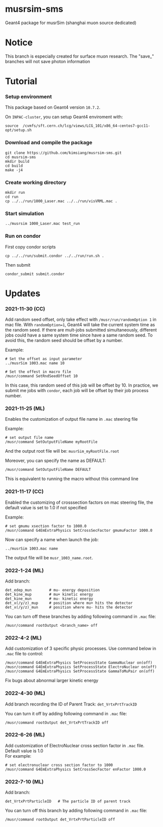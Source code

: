 
# musrsim-sms
Geant4 package for musrSim (shanghai muon source dedicated)

# Notice
This branch is especially created for surface muon research.
The "save_" branches will not save photon information


# Tutorial

### Setup environment
This package based on Geant4 version `10.7.2`.

On `INPAC-cluster`, you can setup Geant4 enviroment with:

```
source  /cvmfs/sft.cern.ch/lcg/views/LCG_101/x86_64-centos7-gcc11-opt/setup.sh
```
### Download and compile the package

```
git clone https://github.com/kimsiang/musrsim-sms.git
cd musrsim-sms
mkdir build
cd build
make -j4
```
### Create working directory

```
mkdir run
cd run
cp ../../run/1000_Laser.mac ../../run/visVRML.mac .
```
### Start simulation

```
../musrsim 1000_Laser.mac test_run
```
### Run on condor
First copy condor scripts
```
cp ../../run/submit.condor ../../run/run.sh .
```
Then submit 
```
condor_submit submit.condor
```


# Updates
### 2021-11-30 (CC)
Add random seed offset, only take effect with `/musr/run/randomOption 1` in mac file.
With `randomOption=1`, Geant4 will take the current system time as the random seed. If there are mult-jobs submitted simultaneously, different jobs could have a same system time since have a same random seed. To avoid this, the random seed should be offset by a number.

Example:
```
# Set the offset as input parameter
../musrSim 1003.mac name 10

# Set the offest in macro file
/musr/command SetRndSeedOffset 10
```
In this case, this random seed of this job will be offset by 10.
In practice, we submit me jobs with `condor`, each job will be offset by their job process number.


### 2021-11-25 (ML)
Enables the customization of output file name in `.mac` steering file

Example:
```
# set output file name
/musr/command SetOutputFileName myRootFile
```
And the output root file will be: `musrSim_myRootFile.root`

Moreover, you can specify the name as DEFAULT:
```
/musr/command SetOutputFileName DEFAULT
```
This is equivalent to running the macro without this command line


### 2021-11-17 (CC)
Enabled the customizing of crosssection factors on mac steering file, the default value is set to 1.0 if not specified

Example:
```
# set gmumu xsection factor to 1000.0
/musr/command G4EmExtraPhysics SetCrossSecFactor gmumuFactor 1000.0
```

Now can specify a name when launch the job:
```
../musrSim 1003.mac name
```
The output file will be `musr_1003_name.root`.


### 2022-1-24 (ML)
Add branch:
```
det_edep_mun        # mu- energy deposition
det_kine_mup        # mu+ kinetic energy
det_kine_mun        # mu- kinetic energy
det_x(/y/z)_mup     # position where mu+ hits the detector
det_x(/y/z)_mun     # position where mu- hits the detector
```
You can turn off these branches by adding following command in `.mac` file:
```
/musr/command rootOutput <branch_name> off
```


### 2022-4-2 (ML)
Add customization of 3 specific physic processes. Use command below in `.mac` file to control:
```
/musr/command G4EmExtraPhysics SetProcessState GammaNuclear on(off)
/musr/command G4EmExtraPhysics SetProcessState ElectroNuclear on(off)
/musr/command G4EmExtraPhysics SetProcessState GammaToMuPair on(off)
```

Fix bugs about abnormal larger kinetic energy


### 2022-4-30 (ML)
Add branch recording the ID of Parent Track: `det_VrtxPrtTrackID`

You can turn it off by adding following command in `.mac` file:
```
/musr/command rootOutput det_VrtxPrtTrackID off
```

### 2022-6-26 (ML)
Add customization of ElectroNuclear cross section factor in `.mac` file.\
Default value is 1.0\
For example:
```
# set electronuclear cross section factor to 1000
/musr/command G4EmExtraPhysics SetCrossSecFactor enFactor 1000.0
```

### 2022-7-10 (ML)
Add branch:
```
det_VrtxPrtParticleID   # The particle ID of parent track
```
You can turn off this branch by adding following command in `.mac` file:
```
/musr/command rootOutput det_VrtxPrtParticleID off
```